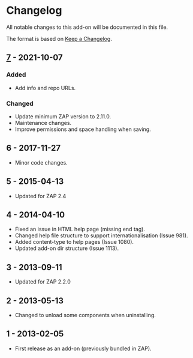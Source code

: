# Changelog
All notable changes to this add-on will be documented in this file.

The format is based on [Keep a Changelog](https://keepachangelog.com/en/1.0.0/).

## [7] - 2021-10-07
### Added
- Add info and repo URLs.

### Changed
- Update minimum ZAP version to 2.11.0.
- Maintenance changes.
- Improve permissions and space handling when saving.

## 6 - 2017-11-27

- Minor code changes.

## 5 - 2015-04-13

- Updated for ZAP 2.4

## 4 - 2014-04-10

- Fixed an issue in HTML help page (missing end tag).
- Changed help file structure to support internationalisation (Issue 981).
- Added content-type to help pages (Issue 1080).
- Updated add-on dir structure (Issue 1113).

## 3 - 2013-09-11

- Updated for ZAP 2.2.0

## 2 - 2013-05-13

- Changed to unload some components when uninstalling.

## 1 - 2013-02-05

- First release as an add-on (previously bundled in ZAP).

[7]: https://github.com/zaproxy/zap-extensions/releases/beanshell-v7
